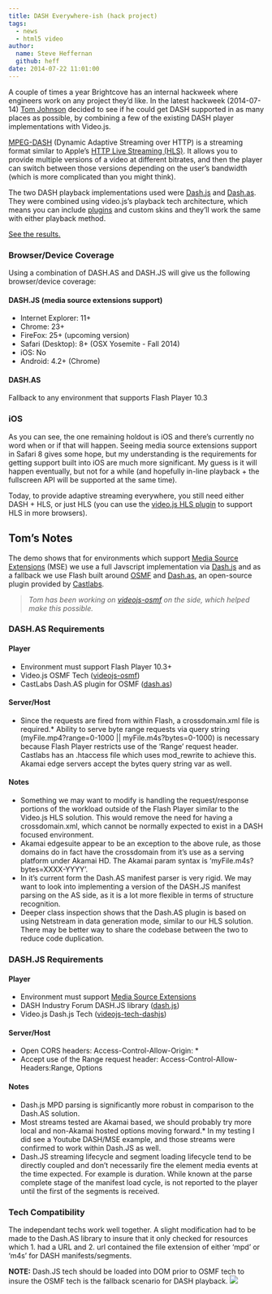 ```yaml
---
title: DASH Everywhere-ish (hack project)
tags:
  - news
  - html5 video
author:
  name: Steve Heffernan
  github: heff
date: 2014-07-22 11:01:00
---
```


A couple of times a year Brightcove has an internal hackweek where engineers work on any project they&rsquo;d like. In the latest hackweek (2014-07-14) [Tom Johnson](https://github.com/seniorflexdeveloper) decided to see if he could get DASH supported in as many places as possible, by combining a few of the existing DASH player implementations with Video.js.

[MPEG-DASH](http://dashif.org/mpeg-dash/) (Dynamic Adaptive Streaming over HTTP) is a streaming format similar to Apple&rsquo;s [HTTP Live Streaming (HLS)](https://developer.apple.com/streaming/). It allows you to provide multiple versions of a video at different bitrates, and then the player can switch between those versions depending on the user&rsquo;s bandwidth (which is more complicated than you might think).

The two DASH playback implementations used were [Dash.js](https://github.com/Dash-Industry-Forum/dash.js) and [Dash.as](https://github.com/castlabs/dashas). They were combined using video.js&rsquo;s playback tech architecture, which means you can include [plugins](https://github.com/videojs/video.js/wiki/Plugins) and custom skins and they&rsquo;ll work the same with either playback method.

[See the results.](http://mixxture.com/players/brightcove/dash/demo.html)

### Browser/Device Coverage

Using a combination of DASH.AS and DASH.JS will give us the following browser/device coverage:

#### DASH.JS (media source extensions support)

*   Internet Explorer: 11+
*   Chrome: 23+
*   FireFox: 25+ (upcoming version)
*   Safari (Desktop): 8+ (OSX Yosemite - Fall 2014)
*   iOS: No
*   Android: 4.2+ (Chrome)

#### DASH.AS

Fallback to any environment that supports Flash Player 10.3

### iOS

As you can see, the one remaining holdout is iOS and there&rsquo;s currently no word when or if that will happen. Seeing media source extensions support in Safari 8 gives some hope, but my understanding is the requirements for getting support built into iOS are much more significant. My guess is it will happen eventually, but not for a while (and hopefully in-line playback + the fullscreen API will be supported at the same time).

Today, to provide adaptive streaming everywhere, you still need either DASH + HLS, or just HLS (you can use the [video.js HLS plugin](https://github.com/videojs/videojs-contrib-hls) to support HLS in more browsers).

## Tom&rsquo;s Notes

The demo shows that for environments which support [Media Source Extensions](https://developer.mozilla.org/en-US/docs/Web/API/MediaSource) (MSE) we use a full Javscript implementation via [Dash.js](https://github.com/Dash-Industry-Forum/dash.js) and as a fallback we use Flash built around [OSMF](http://sourceforge.net/adobe/osmf/home/Home/) and [Dash.as](https://github.com/castlabs/dashas), an open-source plugin provided by [Castlabs](http://castlabs.com).

> _Tom has been working on [videojs-osmf](https://github.com/seniorflexdeveloper/videojs-osmf) on the side, which helped make this possible._

### DASH.AS Requirements

#### Player

*   Environment must support Flash Player 10.3+
*   Video.js OSMF Tech ([videojs-osmf](https://github.com/seniorflexdeveloper/videojs-osmf))
*   CastLabs Dash.AS plugin for OSMF ([dash.as](https://github.com/castlabs/dashas))

#### Server/Host

*   Since the requests are fired from within Flash, a crossdomain.xml file is required.*   Ability to serve byte range requests via query string (myFile.mp4?range=0-1000 || myFile.m4s?bytes=0-1000) is necessary because Flash Player restricts use of the ‘Range’ request header. Castlabs has an .htaccess file which uses mod_rewrite to achieve this. Akamai edge servers accept the bytes query string var as well.

#### Notes

*   Something we may want to modify is handling the request/response portions of the workload outside of the Flash Player similar to the Video.js HLS solution. This would remove the need for having a crossdomain.xml, which cannot be normally expected to exist in a DASH focused environment.
*   Akamai edgesuite appear to be an exception to the above rule, as those domains do in fact have the crossdomain from it’s use as a serving platform under Akamai HD. The Akamai param syntax is ‘myFile.m4s?bytes=XXXX-YYYY’.
*   In it’s current form the Dash.AS manifest parser is very rigid. We may want to look into implementing a version of the DASH.JS manifest parsing on the AS side, as it is a lot more flexible in terms of structure recognition.
*   Deeper class inspection shows that the Dash.AS plugin is based on using Netstream in data generation mode, similar to our HLS solution. There may be better way to share the codebase between the two to reduce code duplication.

### DASH.JS Requirements

#### Player

*   Environment must support [Media Source Extensions](https://developer.mozilla.org/en-US/docs/Web/API/MediaSource)
*   DASH Industry Forum DASH.JS library ([dash.js](https://github.com/Dash-Industry-Forum/dash.js))
*   Video.js Dash.js Tech ([videojs-tech-dashjs](https://github.com/Dash-Industry-Forum/dash.js/blob/development/contrib/videojs/videojs-tech-dashjs.js))

#### Server/Host

*   Open CORS headers: Access-Control-Allow-Origin: *
*   Accept use of the Range request header: Access-Control-Allow-Headers:Range, Options

#### Notes

*   Dash.js MPD parsing is significantly more robust in comparison to the Dash.AS solution.
*   Most streams tested are Akamai based, we should probably try more local and non-Akamai hosted options moving forward.*   In my testing I did see a Youtube DASH/MSE example, and those streams were confirmed to work within Dash.JS as well.
*   Dash.JS streaming lifecycle and segment loading lifecycle tend to be directly coupled and don’t necessarily fire the element media events at the time expected. For example is duration. While known at the parse complete stage of the manifest load cycle, is not reported to the player until the first of the segments is received.

### Tech Compatibility

The independant techs work well together. A slight modification had to be made to the Dash.AS library to insure that it only checked for resources which 1\. had a URL and 2\. url contained the file extension of either ‘mpd’ or ‘m4s’ for DASH manifests/segments.

**NOTE:** Dash.JS tech should be loaded into DOM prior to OSMF tech to insure the OSMF tech is the fallback scenario for DASH playback.
![](http://feeds.feedburner.com/~r/video-js/~4/Wn1NGaDuYmo)
